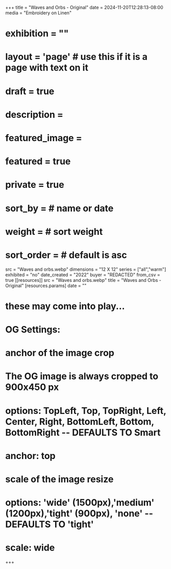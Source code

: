+++
title = "Waves and Orbs - Original"
date = 2024-11-20T12:28:13-08:00
media = "Embroidery on Linen"
# exhibition = ""
# layout = 'page' # use this if it is a page with text on it
# draft = true
# description = 
# featured_image = 
# featured = true
# private = true
# sort_by = # name or date
# weight = # sort weight
# sort_order = # default is asc
src = "Waves and orbs.webp"
dimensions = "12 X 12"
  series = ["all","warm"]
  exhibited = "no"
date_created = "2022"
buyer = "REDACTED"
from_csv = true
[[resources]]
  src = "Waves and orbs.webp"
  title = "Waves and Orbs - Original"
  [resources.params]
  date = ""

# these may come into play...
# OG Settings:
# anchor of the image crop 
#   The OG image is always cropped to 900x450 px
#   options: TopLeft, Top, TopRight, Left, Center, Right, BottomLeft, Bottom, BottomRight -- DEFAULTS TO Smart
# anchor: top
# scale of the image resize 
#   options: 'wide' (1500px),'medium' (1200px),'tight' (900px), 'none' -- DEFAULTS TO 'tight'
# scale: wide 
+++